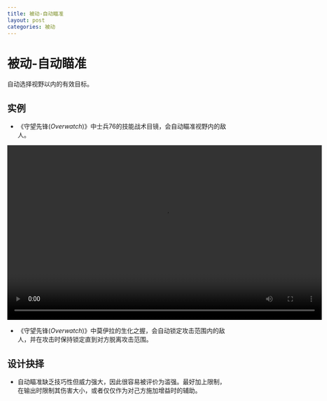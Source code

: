 ```yaml
---
title: 被动-自动瞄准
layout: post
categories: 被动
---
```


# 被动-自动瞄准
自动选择视野以内的有效目标。

## 实例
- 《守望先锋(*Overwatch*)》中士兵76的技能战术目镜，会自动瞄准视野内的敌人。

<video width="720" height="400" controls>
    <source src="/videos/士兵76-战术目镜.mp4" type="video/mp4">
</video>

- 《守望先锋(*Overwatch*)》中莫伊拉的生化之握，会自动锁定攻击范围内的敌人，并在攻击时保持锁定直到对方脱离攻击范围。

## 设计抉择
- 自动瞄准缺乏技巧性但威力强大，因此很容易被评价为滥强。最好加上限制，在输出时限制其伤害大小，或者仅仅作为对己方施加增益时的辅助。